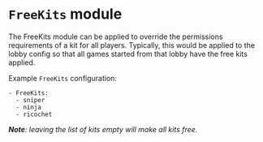 # `FreeKits` module

The FreeKits module can be applied to override the permissions requirements of a kit for all players. Typically, this would be applied to the lobby config so that all games started from that lobby have the free kits applied.

Example `FreeKits` configuration:

```
- FreeKits:
  - sniper
  - ninja
  - ricochet
```
_**Note**: leaving the list of kits empty will make all kits free._
